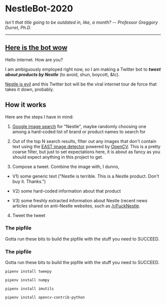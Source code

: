 # NestleBot-2020

_Isn't that title going to be outdated in, like, a month? -- Professor Greggory Durret, Ph.D._

---

## [Here is the bot wow](https://twitter.com/NestleBot2020)

Hello internet. How are you?

I am ambiguously employed right now, so I am making a Twitter bot to ***tweet about products by Nestle*** (to avoid, shun, boycott, &tc).

[Nestle is evil](https://www.reddit.com/r/FuckNestle/comments/hmv0nv/the_reasons_why_we_hate_nestle_so_much/) and this Twitter bot will be the viral internet tour de force that takes it down, probably.


## How it works

Here are the steps I have in mind:

1) [Google image search](https://pypi.org/project/Google-Images-Search/) for "Nestle", maybe randomly choosing one among a hard-coded list of brand or product names to search for

2) Out of the top N search results, filter out any images that don't contain text using the [EAST image detector](https://www.pyimagesearch.com/2018/08/20/opencv-text-detection-east-text-detector/) powered by [OpenCV](https://opencv.org/). This is a pretty coarse filter, but just to set expectations here, it is about as fancy as you should expect anything in this project to get.

3) Compose a tweet. Combine the image with, I dunno,

  * V1) some generic text ("Nestle is terrible. This is a Nestle product. Don't buy it. Thanks.")

  * V2) some hard-coded information about that product 

  * V3) some freshly extracted information about Nestle (recent news articles shared on anti-Nestle websites, such as [/r/FuckNestle](http://www.reddit.com/r/FuckNestle).

4) Tweet the tweet


### The pipfile

Gotta run these bits to build the pipfile with the stuff you need to SUCCEED.

### The pipfile

Gotta run these bits to build the pipfile with the stuff you need to SUCCEED.

`pipenv install tweepy`

`pipenv install numpy`

`pipenv install imutils`

`pipenv install opencv-contrib-python`
